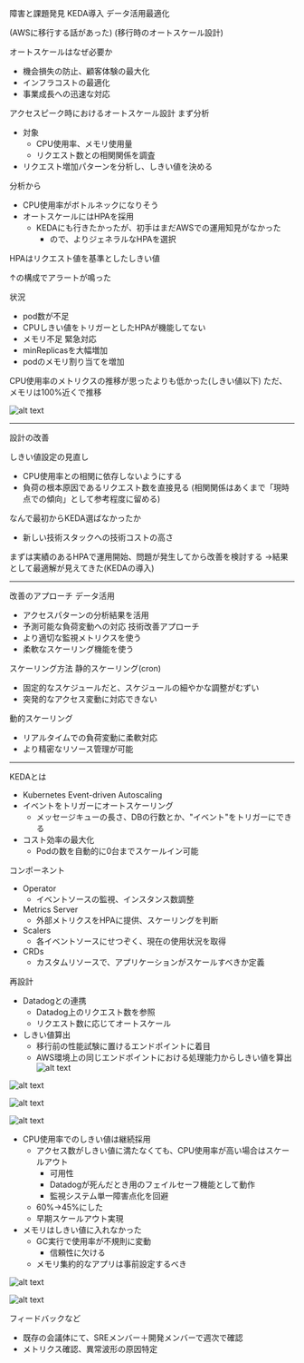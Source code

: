 障害と課題発見
KEDA導入
データ活用最適化

(AWSに移行する話があった)
(移行時のオートスケール設計)

オートスケールはなぜ必要か
- 機会損失の防止、顧客体験の最大化
- インフラコストの最適化
- 事業成長への迅速な対応

アクセスピーク時におけるオートスケール設計
まず分析
- 対象
  - CPU使用率、メモリ使用量
  - リクエスト数との相関関係を調査
- リクエスト増加パターンを分析し、しきい値を決める

分析から
- CPU使用率がボトルネックになりそう
- オートスケールにはHPAを採用
  - KEDAにも行きたかったが、初手はまだAWSでの運用知見がなかった
    - ので、よりジェネラルなHPAを選択

HPAはリクエスト値を基準としたしきい値

↑の構成でアラートが鳴った

状況
- pod数が不足
- CPUしきい値をトリガーとしたHPAが機能してない
- メモリ不足
緊急対応
- minReplicasを大幅増加
- podのメモリ割り当てを増加

CPU使用率のメトリクスの推移が思ったよりも低かった(しきい値以下)
ただ、メモリは100%近くで推移

![alt text](image.png)

---

設計の改善

しきい値設定の見直し
- CPU使用率との相関に依存しないようにする
- 負荷の根本原因であるリクエスト数を直接見る
(相関関係はあくまで「現時点での傾向」として参考程度に留める)

なんで最初からKEDA選ばなかったか
- 新しい技術スタックへの技術コストの高さ

まずは実績のあるHPAで運用開始、問題が発生してから改善を検討する
→結果として最適解が見えてきた(KEDAの導入)

---

改善のアプローチ
データ活用
- アクセスパターンの分析結果を活用
- 予測可能な負荷変動への対応
技術改善アプローチ
- より適切な監視メトリクスを使う
- 柔軟なスケーリング機能を使う

スケーリング方法
静的スケーリング(cron)
- 固定的なスケジュールだと、スケジュールの細やかな調整がむずい
- 突発的なアクセス変動に対応できない

動的スケーリング
- リアルタイムでの負荷変動に柔軟対応
- より精密なリソース管理が可能

---

KEDAとは
- Kubernetes Event-driven Autoscaling
- イベントをトリガーにオートスケーリング
  - メッセージキューの長さ、DBの行数とか、"イベント"をトリガーにできる
- コスト効率の最大化
  - Podの数を自動的に0台までスケールイン可能

コンポーネント
- Operator
  - イベントソースの監視、インスタンス数調整
- Metrics Server
  - 外部メトリクスをHPAに提供、スケーリングを判断
- Scalers
  - 各イベントソースにせつぞく、現在の使用状況を取得
- CRDs
  - カスタムリソースで、アプリケーションがスケールすべきか定義

再設計
- Datadogとの連携
  - Datadog上のリクエスト数を参照
  - リクエスト数に応じてオートスケール
- しきい値算出
  - 移行前の性能試験に置けるエンドポイントに着目
  - AWS環境上の同じエンドポイントにおける処理能力からしきい値を算出
![alt text](image-1.png)

![alt text](image-2.png)

![alt text](image-3.png)

![alt text](image-4.png)

- CPU使用率でのしきい値は継続採用
  - アクセス数がしきい値に満たなくても、CPU使用率が高い場合はスケールアウト
    - 可用性
    - Datadogが死んだとき用のフェイルセーフ機能として動作
    - 監視システム単一障害点化を回避
  - 60%→45%にした
  - 早期スケールアウト実現
- メモリはしきい値に入れなかった
  - GC実行で使用率が不規則に変動
    - 信頼性に欠ける
  - メモリ集約的なアプリは事前設定するべき

![alt text](image-5.png)

![alt text](image-6.png)

フィードバックなど
- 既存の会議体にて、SREメンバー＋開発メンバーで週次で確認
- メトリクス確認、異常波形の原因特定
